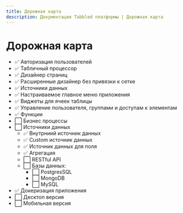```yaml
---
title: Дорожная карта
description: Документация Tabbled платформы | Дорожная карта
---
```


# Дорожная карта

- ✅︎ Авторизация пользователей
- ✅︎ Табличный процессор
- ✅︎ Дизайнер страниц
- ✅︎ Расширенные дизайнер без привязки к сетке
- ✅︎ Источники данных
- ✅︎ Настраиваемое главное меню приложения
- ✅︎ Виджеты для ячеек таблицы
- ✅︎ Управление пользователя, группами и доступам к элементам
- ✅︎ Функции
- ⬜️ Бизнес процессы
- ⬜️ Источники данных
    - ✅︎ Внутрниий источник данных
    - ✅︎ Custom источник данных
    - ✅︎ Источник данных для поля
    - ✅︎ Агрегация 
    - ⬜️ RESTful API
    - ⬜️ Базы данных:
        - ⬜️ PostgresSQL
        - ⬜️ MongoDB
        - ⬜️ MySQL
- ✅︎ Докеризация приложения
- ⬜️ Десктоп версия
- ⬜️ Мобильная версия